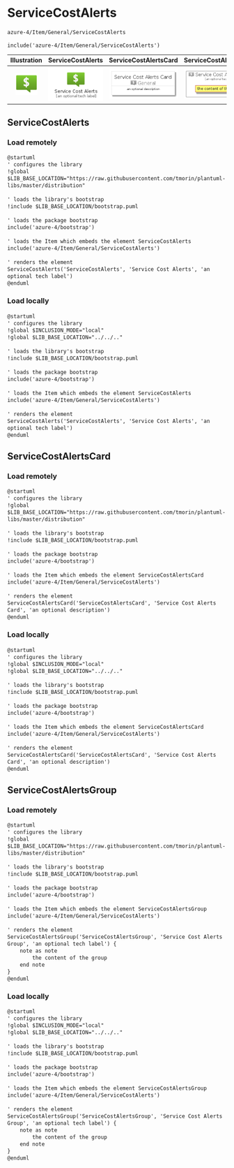 # ServiceCostAlerts


```text
azure-4/Item/General/ServiceCostAlerts
```

```text
include('azure-4/Item/General/ServiceCostAlerts')
```



| Illustration | ServiceCostAlerts | ServiceCostAlertsCard | ServiceCostAlertsGroup |
| :---: | :---: | :---: | :---: |
| ![illustration for Illustration](../../../azure-4/Item/General/ServiceCostAlerts.png) | ![illustration for ServiceCostAlerts](../../../azure-4/Item/General/ServiceCostAlerts.Local.png) | ![illustration for ServiceCostAlertsCard](../../../azure-4/Item/General/ServiceCostAlertsCard.Local.png) | ![illustration for ServiceCostAlertsGroup](../../../azure-4/Item/General/ServiceCostAlertsGroup.Local.png) |




## ServiceCostAlerts

### Load remotely
```plantuml
@startuml
' configures the library
!global $LIB_BASE_LOCATION="https://raw.githubusercontent.com/tmorin/plantuml-libs/master/distribution"

' loads the library's bootstrap
!include $LIB_BASE_LOCATION/bootstrap.puml

' loads the package bootstrap
include('azure-4/bootstrap')

' loads the Item which embeds the element ServiceCostAlerts
include('azure-4/Item/General/ServiceCostAlerts')

' renders the element
ServiceCostAlerts('ServiceCostAlerts', 'Service Cost Alerts', 'an optional tech label')
@enduml
```

### Load locally
```plantuml
@startuml
' configures the library
!global $INCLUSION_MODE="local"
!global $LIB_BASE_LOCATION="../../.."

' loads the library's bootstrap
!include $LIB_BASE_LOCATION/bootstrap.puml

' loads the package bootstrap
include('azure-4/bootstrap')

' loads the Item which embeds the element ServiceCostAlerts
include('azure-4/Item/General/ServiceCostAlerts')

' renders the element
ServiceCostAlerts('ServiceCostAlerts', 'Service Cost Alerts', 'an optional tech label')
@enduml
```

## ServiceCostAlertsCard

### Load remotely
```plantuml
@startuml
' configures the library
!global $LIB_BASE_LOCATION="https://raw.githubusercontent.com/tmorin/plantuml-libs/master/distribution"

' loads the library's bootstrap
!include $LIB_BASE_LOCATION/bootstrap.puml

' loads the package bootstrap
include('azure-4/bootstrap')

' loads the Item which embeds the element ServiceCostAlertsCard
include('azure-4/Item/General/ServiceCostAlerts')

' renders the element
ServiceCostAlertsCard('ServiceCostAlertsCard', 'Service Cost Alerts Card', 'an optional description')
@enduml
```

### Load locally
```plantuml
@startuml
' configures the library
!global $INCLUSION_MODE="local"
!global $LIB_BASE_LOCATION="../../.."

' loads the library's bootstrap
!include $LIB_BASE_LOCATION/bootstrap.puml

' loads the package bootstrap
include('azure-4/bootstrap')

' loads the Item which embeds the element ServiceCostAlertsCard
include('azure-4/Item/General/ServiceCostAlerts')

' renders the element
ServiceCostAlertsCard('ServiceCostAlertsCard', 'Service Cost Alerts Card', 'an optional description')
@enduml
```

## ServiceCostAlertsGroup

### Load remotely
```plantuml
@startuml
' configures the library
!global $LIB_BASE_LOCATION="https://raw.githubusercontent.com/tmorin/plantuml-libs/master/distribution"

' loads the library's bootstrap
!include $LIB_BASE_LOCATION/bootstrap.puml

' loads the package bootstrap
include('azure-4/bootstrap')

' loads the Item which embeds the element ServiceCostAlertsGroup
include('azure-4/Item/General/ServiceCostAlerts')

' renders the element
ServiceCostAlertsGroup('ServiceCostAlertsGroup', 'Service Cost Alerts Group', 'an optional tech label') {
    note as note
        the content of the group
    end note
}
@enduml
```

### Load locally
```plantuml
@startuml
' configures the library
!global $INCLUSION_MODE="local"
!global $LIB_BASE_LOCATION="../../.."

' loads the library's bootstrap
!include $LIB_BASE_LOCATION/bootstrap.puml

' loads the package bootstrap
include('azure-4/bootstrap')

' loads the Item which embeds the element ServiceCostAlertsGroup
include('azure-4/Item/General/ServiceCostAlerts')

' renders the element
ServiceCostAlertsGroup('ServiceCostAlertsGroup', 'Service Cost Alerts Group', 'an optional tech label') {
    note as note
        the content of the group
    end note
}
@enduml
```

